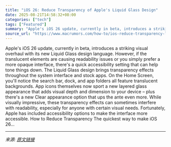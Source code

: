 ```yaml
---
title: "iOS 26: Reduce Transparency of Apple's Liquid Glass Design"
date: 2025-08-21T14:58:32+08:00
categories: ["tech"]
tags: ["Featured"]
summary: "Apple's iOS 26 update, currently in beta, introduces a striking visual overhaul with its new Liquid Glass design language. However, if the translucent elements are causing readability issues or you si"
source_url: "https://www.macrumors.com/how-to/ios-reduce-transparency-liquid-glass-effect/"
---
```


Apple's iOS 26 update, currently in beta, introduces a striking visual overhaul with its new Liquid Glass design language. However, if the translucent elements are causing readability issues or you simply prefer a more opaque interface, there's a quick accessibility setting that can help tone things down. The Liquid Glass design brings transparency effects throughout the system interface and stock apps. On the Home Screen, you'll notice the search bar, dock, and app folders all feature translucent backgrounds. App icons themselves now sport a new layered glass appearance that adds visual depth and dimension to your device – plus there's a new Clear appearance option that ups the ante even more. While visually impressive, these transparency effects can sometimes interfere with readability, especially for anyone with certain visual needs. Fortunately, Apple has included accessibility options to make the interface more accessible. How to Reduce Transparency The quickest way to make iOS 26...

---

*来源: [原文链接](https://www.macrumors.com/how-to/ios-reduce-transparency-liquid-glass-effect/)*

